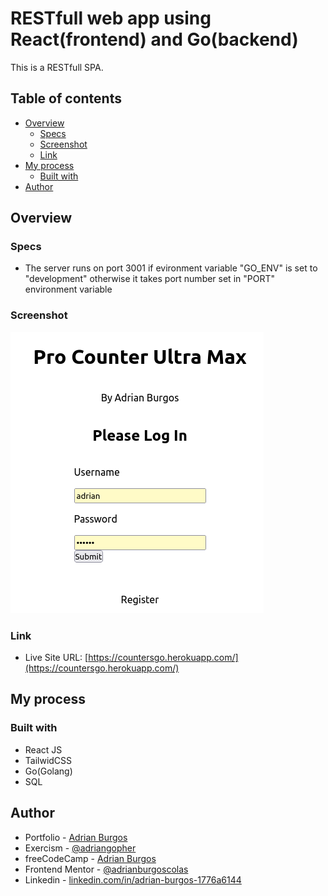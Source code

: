 # RESTfull web app using React(frontend) and Go(backend)

This is a RESTfull SPA. 

## Table of contents

- [Overview](#overview)
  - [Specs](#specs)
  - [Screenshot](#screenshot)
  - [Link](#link)
- [My process](#my-process)
  - [Built with](#built-with)
- [Author](#author)

## Overview

### Specs

- The server runs on port 3001 if evironment variable "GO_ENV" is set to "development" otherwise it takes port number set in "PORT" environment variable

### Screenshot

![](./Screenshot.png)

### Link

- Live Site URL: [https://countersgo.herokuapp.com/](https://countersgo.herokuapp.com/)

## My process

### Built with

- React JS
- TailwidCSS
- Go(Golang)
- SQL

## Author
- Portfolio - [Adrian Burgos](https://adrianburgoscolas.github.io/portfolio/)
- Exercism - [@adriangopher](https://exercism.org/profiles/adriangopher)
- freeCodeCamp - [Adrian Burgos](https://www.freecodecamp.org/fcce3ec214d-b0f9-4ddc-b526-34aea3d1e4a3)
- Frontend Mentor - [@adrianburgoscolas](https://www.frontendmentor.io/profile/adrianburgoscolas)
- Linkedin - [linkedin.com/in/adrian-burgos-1776a6144](https://www.linkedin.com/in/adrian-burgos-1776a6144/)
